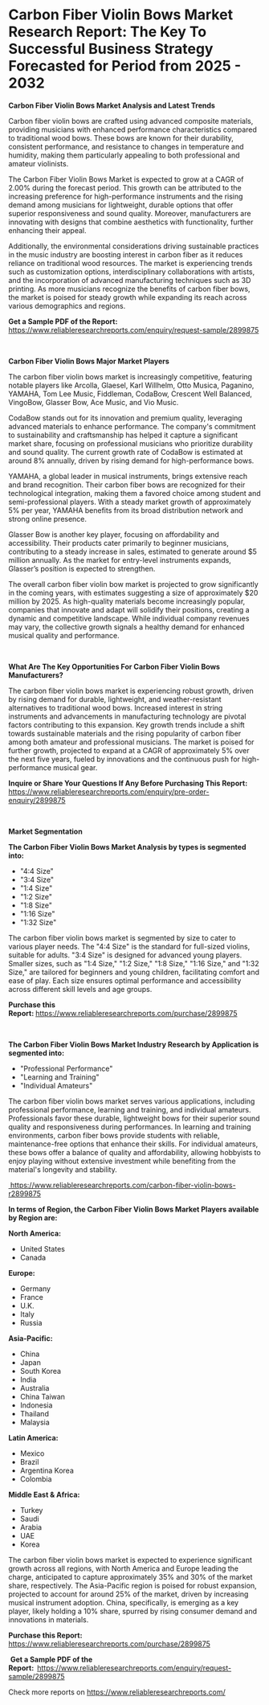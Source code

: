 <p><h1>Carbon Fiber Violin Bows Market Research Report: The Key To Successful Business Strategy Forecasted for Period from 2025 - 2032</h1></p><p><strong>Carbon Fiber Violin Bows Market Analysis and Latest Trends</strong></p>
<p><p>Carbon fiber violin bows are crafted using advanced composite materials, providing musicians with enhanced performance characteristics compared to traditional wood bows. These bows are known for their durability, consistent performance, and resistance to changes in temperature and humidity, making them particularly appealing to both professional and amateur violinists.</p><p>The Carbon Fiber Violin Bows Market is expected to grow at a CAGR of 2.00% during the forecast period. This growth can be attributed to the increasing preference for high-performance instruments and the rising demand among musicians for lightweight, durable options that offer superior responsiveness and sound quality. Moreover, manufacturers are innovating with designs that combine aesthetics with functionality, further enhancing their appeal.</p><p>Additionally, the environmental considerations driving sustainable practices in the music industry are boosting interest in carbon fiber as it reduces reliance on traditional wood resources. The market is experiencing trends such as customization options, interdisciplinary collaborations with artists, and the incorporation of advanced manufacturing techniques such as 3D printing. As more musicians recognize the benefits of carbon fiber bows, the market is poised for steady growth while expanding its reach across various demographics and regions.</p></p>
<p><strong>Get a Sample PDF of the Report:&nbsp;</strong> <a href="https://www.reliableresearchreports.com/enquiry/request-sample/2899875?utm_campaign=2186&utm_medium=2&utm_source=Github&utm_content=ia&utm_term=16032025&utm_id=carbon-fiber-violin-bows">https://www.reliableresearchreports.com/enquiry/request-sample/2899875</a></p>
<p>&nbsp;</p>
<p><strong>Carbon Fiber Violin Bows Major Market Players</strong></p>
<p><p>The carbon fiber violin bows market is increasingly competitive, featuring notable players like Arcolla, Glaesel, Karl Willhelm, Otto Musica, Paganino, YAMAHA, Tom Lee Music, Fiddleman, CodaBow, Crescent Well Balanced, VingoBow, Glasser Bow, Ace Music, and Vio Music.</p><p>CodaBow stands out for its innovation and premium quality, leveraging advanced materials to enhance performance. The company's commitment to sustainability and craftsmanship has helped it capture a significant market share, focusing on professional musicians who prioritize durability and sound quality. The current growth rate of CodaBow is estimated at around 8% annually, driven by rising demand for high-performance bows.</p><p>YAMAHA, a global leader in musical instruments, brings extensive reach and brand recognition. Their carbon fiber bows are recognized for their technological integration, making them a favored choice among student and semi-professional players. With a steady market growth of approximately 5% per year, YAMAHA benefits from its broad distribution network and strong online presence.</p><p>Glasser Bow is another key player, focusing on affordability and accessibility. Their products cater primarily to beginner musicians, contributing to a steady increase in sales, estimated to generate around $5 million annually. As the market for entry-level instruments expands, Glasser’s position is expected to strengthen.</p><p>The overall carbon fiber violin bow market is projected to grow significantly in the coming years, with estimates suggesting a size of approximately $20 million by 2025. As high-quality materials become increasingly popular, companies that innovate and adapt will solidify their positions, creating a dynamic and competitive landscape. While individual company revenues may vary, the collective growth signals a healthy demand for enhanced musical quality and performance.</p></p>
<p>&nbsp;</p>
<p><strong>What Are The Key Opportunities For Carbon Fiber Violin Bows Manufacturers?</strong></p>
<p><p>The carbon fiber violin bows market is experiencing robust growth, driven by rising demand for durable, lightweight, and weather-resistant alternatives to traditional wood bows. Increased interest in string instruments and advancements in manufacturing technology are pivotal factors contributing to this expansion. Key growth trends include a shift towards sustainable materials and the rising popularity of carbon fiber among both amateur and professional musicians. The market is poised for further growth, projected to expand at a CAGR of approximately 5% over the next five years, fueled by innovations and the continuous push for high-performance musical gear.</p></p>
<p><strong>Inquire or Share Your Questions If Any Before Purchasing This Report:</strong> <a href="https://www.reliableresearchreports.com/enquiry/pre-order-enquiry/2899875?utm_campaign=2186&utm_medium=2&utm_source=Github&utm_content=ia&utm_term=16032025&utm_id=carbon-fiber-violin-bows">https://www.reliableresearchreports.com/enquiry/pre-order-enquiry/2899875</a></p>
<p>&nbsp;</p>
<p><strong>Market Segmentation</strong></p>
<p><strong>The Carbon Fiber Violin Bows Market Analysis by types is segmented into:</strong></p>
<p><ul><li>"4:4 Size"</li><li>"3:4 Size"</li><li>"1:4 Size"</li><li>"1:2 Size"</li><li>"1:8 Size"</li><li>"1:16 Size"</li><li>"1:32 Size"</li></ul></p>
<p><p>The carbon fiber violin bows market is segmented by size to cater to various player needs. The "4:4 Size" is the standard for full-sized violins, suitable for adults. "3:4 Size" is designed for advanced young players. Smaller sizes, such as "1:4 Size," "1:2 Size," "1:8 Size," "1:16 Size," and "1:32 Size," are tailored for beginners and young children, facilitating comfort and ease of play. Each size ensures optimal performance and accessibility across different skill levels and age groups.</p></p>
<p><strong>Purchase this Report:&nbsp;</strong><a href="https://www.reliableresearchreports.com/purchase/2899875?utm_campaign=2186&utm_medium=2&utm_source=Github&utm_content=ia&utm_term=16032025&utm_id=carbon-fiber-violin-bows">https://www.reliableresearchreports.com/purchase/2899875</a></p>
<p>&nbsp;</p>
<p><strong>The Carbon Fiber Violin Bows Market Industry Research by Application is segmented into:</strong></p>
<p><ul><li>"Professional Performance"</li><li>"Learning and Training"</li><li>"Individual Amateurs"</li></ul></p>
<p><p>The carbon fiber violin bows market serves various applications, including professional performance, learning and training, and individual amateurs. Professionals favor these durable, lightweight bows for their superior sound quality and responsiveness during performances. In learning and training environments, carbon fiber bows provide students with reliable, maintenance-free options that enhance their skills. For individual amateurs, these bows offer a balance of quality and affordability, allowing hobbyists to enjoy playing without extensive investment while benefiting from the material's longevity and stability.</p></p>
<p><a href="https://www.reliableresearchreports.com/carbon-fiber-violin-bows-r2899875?utm_campaign=2186&utm_medium=2&utm_source=Github&utm_content=ia&utm_term=16032025&utm_id=carbon-fiber-violin-bows">&nbsp;https://www.reliableresearchreports.com/carbon-fiber-violin-bows-r2899875</a></p>
<p><strong>In terms of Region, the Carbon Fiber Violin Bows Market Players available by Region are:</strong></p>
<p>
    <p> <strong> North America: </strong>
        <ul>
            <li>United States</li>
            <li>Canada</li>
        </ul>
        </p> 
    <p> <strong> Europe: </strong>
        <ul>
            <li>Germany</li>
            <li>France</li>
            <li>U.K.</li>
            <li>Italy</li>
            <li>Russia</li>
        </ul>
        </p> 
    <p> <strong> Asia-Pacific: </strong>
        <ul>
            <li>China</li>
            <li>Japan</li>
            <li>South Korea</li>
            <li>India</li>
            <li>Australia</li>
            <li>China Taiwan</li>
            <li>Indonesia</li>
            <li>Thailand</li>
            <li>Malaysia</li>
        </ul>
        </p> 
    <p> <strong> Latin America: </strong>
        <ul>
            <li>Mexico</li>
            <li>Brazil</li>
            <li>Argentina Korea</li>
            <li>Colombia</li>
        </ul>
        </p> 
    <p> <strong> Middle East & Africa: </strong>
        <ul>
            <li>Turkey</li>
            <li>Saudi</li>
            <li>Arabia</li>
            <li>UAE</li>
            <li>Korea</li>
        </ul>
    </p>
    </p>
<p><p>The carbon fiber violin bows market is expected to experience significant growth across all regions, with North America and Europe leading the charge, anticipated to capture approximately 35% and 30% of the market share, respectively. The Asia-Pacific region is poised for robust expansion, projected to account for around 25% of the market, driven by increasing musical instrument adoption. China, specifically, is emerging as a key player, likely holding a 10% share, spurred by rising consumer demand and innovations in materials.</p></p>
<p><strong>Purchase this Report: </strong><a href="https://www.reliableresearchreports.com/purchase/2899875?utm_campaign=2186&utm_medium=2&utm_source=Github&utm_content=ia&utm_term=16032025&utm_id=carbon-fiber-violin-bows">https://www.reliableresearchreports.com/purchase/2899875</a></p>
<p>&nbsp;<strong>Get a Sample PDF of the Report:&nbsp;&nbsp;</strong><a href="https://www.reliableresearchreports.com/enquiry/request-sample/2899875?utm_campaign=2186&utm_medium=2&utm_source=Github&utm_content=ia&utm_term=16032025&utm_id=carbon-fiber-violin-bows">https://www.reliableresearchreports.com/enquiry/request-sample/2899875</a></p>
<p><strong></strong></p>
<p>Check more reports on <a href="https://www.reliableresearchreports.com/?utm_campaign=2186&utm_medium=2&utm_source=Github&utm_content=ia&utm_term=16032025&utm_id=carbon-fiber-violin-bows">https://www.reliableresearchreports.com/</a></p>